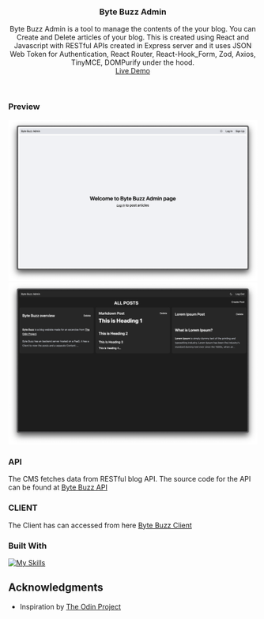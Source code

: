 <h3 align="center">Byte Buzz Admin</h3>

  <p align="center">
    Byte Buzz Admin is a tool to manage the contents of the your blog. You can Create and Delete articles of your blog. This is created using React and Javascript with RESTful APIs created in Express server and it uses JSON Web Token for Authentication, React Router, React-Hook_Form, Zod, Axios, TinyMCE, DOMPurify under the hood.
    <br />
    <a href="https://byte-buzz-admin-2x3wqz11g-santhoshs-projects-9db4bd78.vercel.app/" target="_blank">Live Demo</a>
  </p>
</div>
<br>

<!-- ABOUT THE PROJECT -->

### Preview

<div align="center">
 <img src="./public/preview.png">
 <img src="./public/preview2.png">
</div>

### API

The CMS fetches data from RESTful blog API. The source code for the API can be found at <a href="https://github.com/notsanta20/byte_buzz_api" target="_blank">Byte Buzz API</a>

### CLIENT

The Client has can accessed from here <a href="https://github.com/notsanta20/byte_buzz_client" target="_blank">Byte Buzz Client</a>

### Built With

[![My Skills](https://skillicons.dev/icons?i=html,css,javascript,react,tailwindcss,vite)](https://skillicons.dev)

<!-- ACKNOWLEDGMENTS -->

## Acknowledgments

- Inspiration by <a href="https://www.theodinproject.com/lessons/node-path-nodejs-blog-api" target="_blank">The Odin Project</a>
